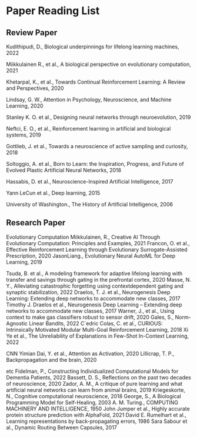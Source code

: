 # Paper Reading List
## Review Paper
Kudithipudi, D., Biological underpinnings for lifelong learning machines, 2022

Miikkulainen R., et al., A biological perspective on evolutionary computation, 2021

Khetarpal, K., et al., Towards Continual Reinforcement Learning: A Review and Perspectives, 2020

Lindsay, G. W., Attention in Psychology, Neuroscience, and Machine Learning, 2020

Stanley K. O. et al., Designing neural networks through neuroevolution, 2019

Neftci, E. O., et al., Reinforcement learning in artificial and biological systems, 2019

Gottlieb, J. et al., Towards a neuroscience of active sampling and curiosity, 2018

Soltoggio, A. et al., Born to Learn: the Inspiration, Progress, and Future of Evolved Plastic Artificial Neural Networks, 2018

Hassabis, D. et al., Neuroscience-Inspired Artificial Intelligence, 2017

Yann LeCun et al., Deep learning, 2015 

University of Washington., The History of Artificial Intelligence, 2006


## Research Paper
Evolutionary Computation
Miikkulainen, R., Creative AI Through Evolutionary Computation: Principles and Examples, 2021
Francon, O. et al., Effective Reinforcement Learning through Evolutionary Surrogate-Assisted Prescription, 2020
JasonLiang., Evolutionary Neural AutoML for Deep Learning, 2019 


Tsuda, B. et al., A modeling framework for adaptive lifelong learning with transfer and savings through gating in the prefrontal cortex, 2020
Masse, N. Y., Alleviating catastrophic forgetting using contextdependent gating and synaptic stabilization, 2022
Draelos, T. J. et al., Neurogenesis Deep Learning: Extending deep networks to accommodate new classes, 2017
Timothy J. Draelos et al., Neurogenesis Deep Learning – Extending deep networks to accommodate new classes, 2017
Warner, J., et al., Using context to make gas classifiers robust to sensor drift, 2020
Gales, S., Norm-Agnostic Linear Bandits, 2022
C´edric Colas, C. et al., CURIOUS: Intrinsically Motivated Modular Multi-Goal Reinforcement Learning, 2018
Xi Ye et al., The Unreliability of Explanations in Few-Shot In-Context Learning, 2022

CNN
Yimian Dai, Y. et al., Attention as Activation, 2020
Lillicrap, T. P., Backpropagation and the brain, 2020

etc
Fidelman, P., Constructing Individualized Computational Models for Dementia Patients, 2022
Bassett, D. S., Reflections on the past two decades of neuroscience, 2020
Zador, A. M., A critique of pure learning and what artificial neural networks can learn from animal brains, 2019
Kriegeskorte, N., Cognitive computational neuroscience, 2018
George, S., A Biological Programming Model for Self-Healing, 2003
A. M. Turing., COMPUTING MACHINERY AND INTELLIGENCE, 1950
John Jumper et al., Highly accurate protein structure prediction with AlphaFold, 2021
David E. Rumelhart et al., Learning representations by back-propagating errors, 1986 
Sara Sabour et al., Dynamic Routing Between Capsules, 2017
